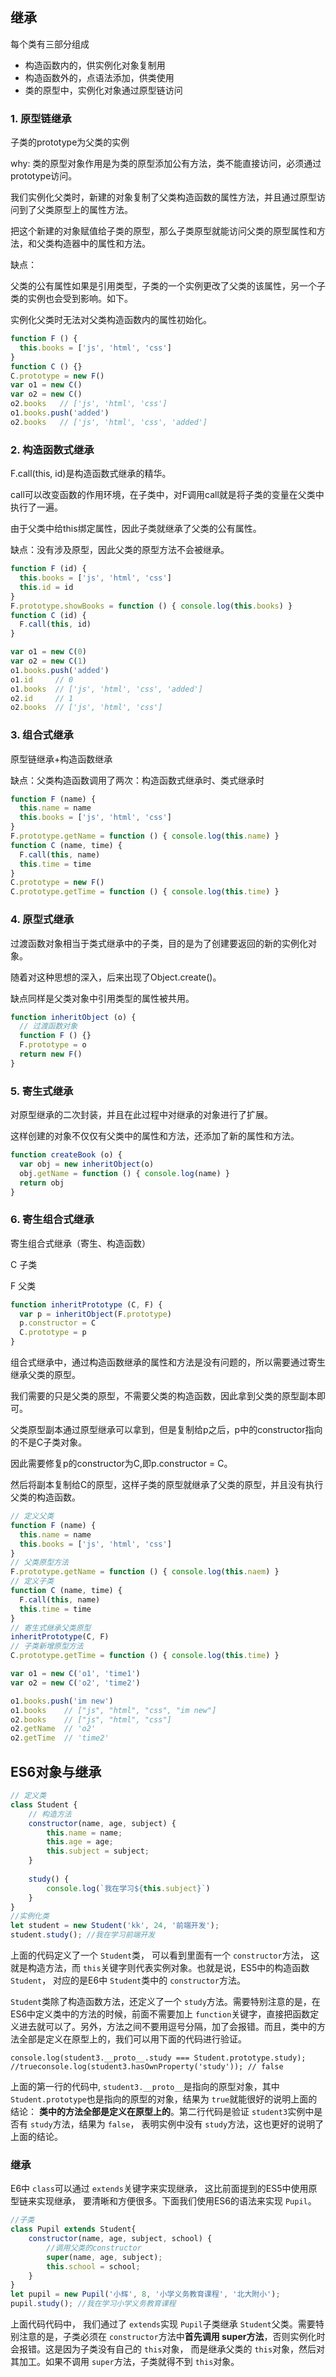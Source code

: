 ## 继承

每个类有三部分组成

- 构造函数内的，供实例化对象复制用
- 构造函数外的，点语法添加，供类使用
- 类的原型中，实例化对象通过原型链访问

### 1. 原型链继承

子类的prototype为父类的实例

 why: 类的原型对象作用是为类的原型添加公有方法，类不能直接访问，必须通过prototype访问。

我们实例化父类时，新建的对象复制了父类构造函数的属性方法，并且通过原型访问到了父类原型上的属性方法。

把这个新建的对象赋值给子类的原型，那么子类原型就能访问父类的原型属性和方法，和父类构造器中的属性和方法。

缺点：

父类的公有属性如果是引用类型，子类的一个实例更改了父类的该属性，另一个子类的实例也会受到影响。如下。

实例化父类时无法对父类构造函数内的属性初始化。

```js
function F () {
  this.books = ['js', 'html', 'css']
}
function C () {}
C.prototype = new F()
var o1 = new C()
var o2 = new C()
o2.books   // ['js', 'html', 'css']
o1.books.push('added')
o2.books   // ['js', 'html', 'css', 'added']
```

### 2. 构造函数式继承 

F.call(this, id)是构造函数式继承的精华。

call可以改变函数的作用环境，在子类中，对F调用call就是将子类的变量在父类中执行了一遍。

由于父类中给this绑定属性，因此子类就继承了父类的公有属性。

缺点：没有涉及原型，因此父类的原型方法不会被继承。

```js
function F (id) {
  this.books = ['js', 'html', 'css']
  this.id = id
}
F.prototype.showBooks = function () { console.log(this.books) }
function C (id) {
  F.call(this, id)
}

var o1 = new C(0)
var o2 = new C(1)
o1.books.push('added')
o1.id     // 0
o1.books  // ['js', 'html', 'css', 'added']
o2.id     // 1
o2.books  // ['js', 'html', 'css']
```

### 3. 组合式继承 

原型链继承+构造函数继承

缺点：父类构造函数调用了两次：构造函数式继承时、类式继承时

```js
function F (name) {
  this.name = name
  this.books = ['js', 'html', 'css']
}
F.prototype.getName = function () { console.log(this.name) }
function C (name, time) {
  F.call(this, name)
  this.time = time
}
C.prototype = new F()
C.prototype.getTime = function () { console.log(this.time) }
```

### 4. 原型式继承 

过渡函数对象相当于类式继承中的子类，目的是为了创建要返回的新的实例化对象。

随着对这种思想的深入，后来出现了Object.create()。

缺点同样是父类对象中引用类型的属性被共用。

```js
function inheritObject (o) {
  // 过渡函数对象
  function F () {}
  F.prototype = o
  return new F()
}
```

### 5. 寄生式继承

对原型继承的二次封装，并且在此过程中对继承的对象进行了扩展。

这样创建的对象不仅仅有父类中的属性和方法，还添加了新的属性和方法。

```js
function createBook (o) {
  var obj = new inheritObject(o)
  obj.getName = function () { console.log(name) }
  return obj
}
```

### 6. 寄生组合式继承

寄生组合式继承（寄生、构造函数）

C 子类

F 父类

```js
function inheritPrototype (C, F) {
  var p = inheritObject(F.prototype)
  p.constructor = C
  C.prototype = p
}
```

组合式继承中，通过构造函数继承的属性和方法是没有问题的，所以需要通过寄生继承父类的原型。

我们需要的只是父类的原型，不需要父类的构造函数，因此拿到父类的原型副本即可。

父类原型副本通过原型继承可以拿到，但是复制给p之后，p中的constructor指向的不是C子类对象。

因此需要修复p的constructor为C,即p.constructor = C。

然后将副本复制给C的原型，这样子类的原型就继承了父类的原型，并且没有执行父类的构造函数。

```js
// 定义父类
function F (name) {
  this.name = name
  this.books = ['js', 'html', 'css']
}
// 父类原型方法
F.prototype.getName = function () { console.log(this.naem) }
// 定义子类
function C (name, time) {
  F.call(this, name)
  this.time = time
}
// 寄生式继承父类原型
inheritPrototype(C, F)
// 子类新增原型方法
C.prototype.getTime = function () { console.log(this.time) }

var o1 = new C('o1', 'time1')
var o2 = new C('o2', 'time2')

o1.books.push('im new')
o1.books    // ["js", "html", "css", "im new"]
o2.books    // ["js", "html", "css"]
o2.getName  // 'o2'
o2.getTime  // 'time2'
```



## ES6对象与继承

```js
// 定义类
class Student {
    // 构造方法
    constructor(name, age, subject) {
        this.name = name;
        this.age = age;
        this.subject = subject;
	}
    
    study() {
        console.log(`我在学习${this.subject}`)
    }
}
//实例化类
let student = new Student('kk', 24, '前端开发');
student.study(); //我在学习前端开发
```

上面的代码定义了一个 `Student`类， 可以看到里面有一个 `constructor`方法， 这就是构造方法，而 `this`关键字则代表实例对象。也就是说，ES5中的构造函数 `Student`， 对应的是E6中 `Student`类中的 `constructor`方法。

`Student`类除了构造函数方法，还定义了一个 `study`方法。需要特别注意的是，在ES6中定义类中的方法的时候，前面不需要加上 `function`关键字，直接把函数定义进去就可以了。另外，方法之间不要用逗号分隔，加了会报错。而且，类中的方法全部是定义在原型上的，我们可以用下面的代码进行验证。

```
console.log(student3.__proto__.study === Student.prototype.study); //trueconsole.log(student3.hasOwnProperty('study')); // false
```

上面的第一行的代码中, `student3.__proto__`是指向的原型对象，其中 `Student.prototype`也是指向的原型的对象，结果为 `true`就能很好的说明上面的结论： **类中的方法全部是定义在原型上的**。第二行代码是验证 `student3`实例中是否有 `study`方法，结果为 `false`， 表明实例中没有 `study`方法，这也更好的说明了上面的结论。

### 继承

E6中 `class`可以通过 `extends`关键字来实现继承， 这比前面提到的ES5中使用原型链来实现继承， 要清晰和方便很多。下面我们使用ES6的语法来实现 `Pupil`。

```js
//子类
class Pupil extends Student{
    constructor(name, age, subject, school) {    
        //调用父类的constructor    
        super(name, age, subject);     
        this.school = school;  
    }
}
let pupil = new Pupil('小辉', 8, '小学义务教育课程', '北大附小');
pupil.study(); //我在学习小学义务教育课程
```

上面代码代码中， 我们通过了 `extends`实现 `Pupil`子类继承 `Student`父类。需要特别注意的是，子类必须在 `constructor`方法中**首先调用 super方法**，否则实例化时会报错。这是因为子类没有自己的 `this`对象， 而是继承父类的 `this`对象，然后对其加工。如果不调用 `super`方法，子类就得不到 `this`对象。